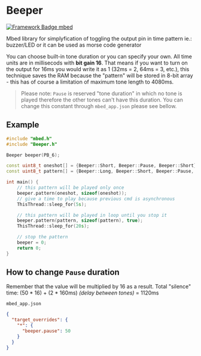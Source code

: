 # Beeper
[![Framework Badge mbed](https://img.shields.io/badge/framework-mbed-008fbe.svg)](https://os.mbed.com/)

Mbed library for simplyfication of toggling the output pin in time pattern ie.: buzzer/LED or it can be used as morse code generator

You can choose built-in tone duration or you can specify your own. All time units are in millisecods with **bit gain 16**. That means if you want to turn on the output for 16ms you would write it as 1 (32ms = 2, 64ms = 3, etc.), this technique saves the RAM because the "pattern" will be stored in 8-bit array - this has of course a limitation of maximum tone length to 4080ms.

> Please note: `Pause` is reserved "tone duration" in which no tone is played therefore the other tones can't have this duration. You can change this constant through `mbed_app.json` please see bellow.

## Example
```cpp
#include "mbed.h"
#include "Beeper.h"

Beeper beeper(PB_6);

const uint8_t oneshot[] = {Beeper::Short, Beeper::Pause, Beeper::Short};
const uint8_t pattern[] = {Beeper::Long, Beeper::Short, Beeper::Pause, Beeper::Short};

int main() {
    // this pattern will be played only once
    beeper.pattern(oneshot, sizeof(oneshot));
    // give a time to play because previous cmd is asynchronous
    ThisThread::sleep_for(5s);

    // this pattern will be played in loop until you stop it
    beeper.pattern(pattern, sizeof(pattern), true);
    ThisThread::sleep_for(20s);

    // stop the pattern
    beeper = 0;
    return 0;
}
```

## How to change `Pause` duration
Remember that the value will be multiplied by 16 as a result.
Total "silence" time: (50 * 16) + (2 * 160ms) *(delay between tones)* = 1120ms

`mbed_app.json`
```json
{
  "target_overrides": {
    "*": {
      "beeper.pause": 50
    }
  }
}
```
